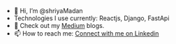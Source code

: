 - 👋 Hi, I’m @shriyaMadan
- Technologies I use currently: Reactjs, Django, FastApi
- 💞️ Check out my [Medium](https://medium.com/@shriyamadan) blogs.
- 📫 How to reach me: [Connect with me on Linkedin](https://www.linkedin.com/in/shriya-madan)

<!---
shriyaMadan/shriyaMadan is a ✨ special ✨ repository because its `README.md` (this file) appears on your GitHub profile.
You can click the Preview link to take a look at your changes.
--->

